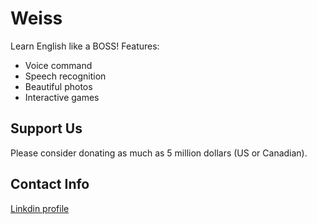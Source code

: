 # Weiss

Learn English like a BOSS! 
Features:
* Voice command
* Speech recognition
* Beautiful photos
* Interactive games

## Support Us

Please consider donating as much as 5 million dollars (US or Canadian).


## Contact Info

[Linkdin profile](https://www.linkedin.com/in/jonathan-weiss-45010295/ "Jonathan Weiss @ Linkdin")

